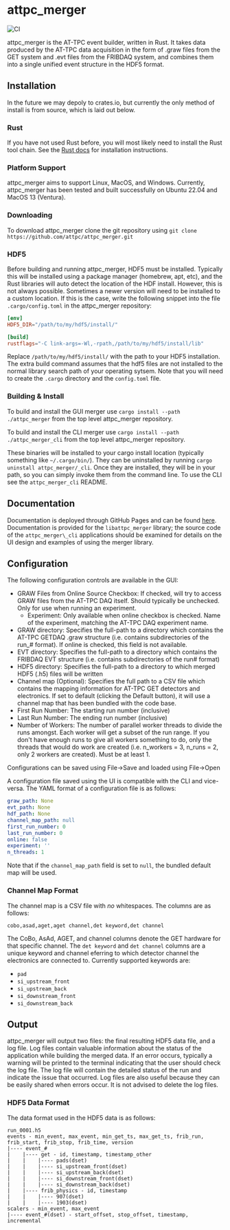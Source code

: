 # attpc_merger

![CI](https://github.com/ATTPC/attpc_engine/actions/workflows/ci.yml/badge.svg)

attpc_merger is the AT-TPC event builder, written in Rust. It takes data produced by the AT-TPC data acquisition in the form of .graw files from the GET system and .evt files from the FRIBDAQ system, and combines them into a single unified event structure in the HDF5 format.

## Installation

In the future we may depoly to crates.io, but currently the only method of install is from source, which is laid out below.

### Rust

If you have not used Rust before, you will most likely need to install the Rust tool chain. See the [Rust docs](https://www.rust-lang.org/tools/install) for installation instructions.

### Platform Support

attpc_merger aims to support Linux, MacOS, and Windows. Currently, attpc_merger has been tested and built successfully on Ubuntu 22.04 and MacOS 13 (Ventura).

### Downloading

To download attpc_merger clone the git repository using `git clone https://github.com/attpc/attpc_merger.git`

### HDF5

Before building and running attpc_merger, HDF5 must be installed. Typically this will be installed using a package manager (homebrew, apt, etc), and the Rust libraries will auto detect the location of the HDF install. However, this is not always possible. Sometimes a newer version will need to be installed to a custom location. If this is the case, write the following snippet into the file `.cargo/config.toml` in the attpc_merger repository:

```toml
[env]
HDF5_DIR="/path/to/my/hdf5/install/"

[build]
rustflags="-C link-args=-Wl,-rpath,/path/to/my/hdf5/install/lib"
```

Replace `/path/to/my/hdf5/install/` with the path to your HDF5 installation. The extra build command assumes that the hdf5 files are not installed to the normal library search path of your operating sytsem. Note that you will need to create the `.cargo` directory and the `config.toml` file.

### Building & Install

To build and install the GUI merger use `cargo install --path ./attpc_merger` from the top level attpc_merger repository.

To build and install the CLI merger use `cargo install --path ./attpc_merger_cli` from the top level attpc_merger repository.

These binaries will be installed to your cargo install location (typically something like `~/.cargo/bin/`). They can be uninstalled by running `cargo uninstall attpc_merger/_cli`. Once they are installed, they will be in your path, so you can simply invoke them from the command line. To use the CLI see the `attpc_merger_cli` README.

## Documentation

Documentation is deployed through GitHub Pages and can be found [here](https://attpc.github.io/attpc_merger). Documentation is provided for the `libattpc_merger` library; the source code of the `attpc_merger\_cli` applications should be examined for details on the UI design and examples of using the merger library.

## Configuration

The following configuration controls are available in the GUI:

- GRAW Files from Online Source Checkbox: If checked, will try to access GRAW files from the AT-TPC DAQ itself. Should typically be unchecked. Only for use when running an experiment.
  - Experiment: Only available when online checkbox is checked. Name of the experiment, matching the AT-TPC DAQ experiment name.
- GRAW directory: Specifies the full-path to a directory which contains the AT-TPC GETDAQ .graw structure (i.e. contains subdirectories of the run_# format). If online is checked, this field is not available.
- EVT directory: Specifies the full-path to a directory which contains the FRIBDAQ EVT structure (i.e. contains subdirectories of the run# format)
- HDF5 directory: Specifies the full-path to a directory to which merged HDF5 (.h5) files will be written
- Channel map (Optional): Specifies the full path to a CSV file which contains the mapping information for AT-TPC GET detectors and electronics. If set to default (clicking the Default button), it will use a channel map that has been bundled with the code base.
- First Run Number: The starting run number (inclusive)
- Last Run Number: The ending run number (inclusive)
- Number of Workers: The number of parallel worker threads to divide the runs amongst. Each worker will get a subset of the run range. If you don't have enough runs to give all workers something to do, only the threads that would do work are created (i.e. n_workers = 3, n_runs = 2, only 2 workers are created). Must be at least 1.

Configurations can be saved using File->Save and loaded using File->Open

A configuration file saved using the UI is compatible with the CLI and vice-versa. The YAML format of a configuration file is as follows:

```yml
graw_path: None
evt_path: None
hdf_path: None
channel_map_path: null
first_run_number: 0
last_run_number: 0
online: false
experiment: ''
n_threads: 1
```

Note that if the `channel_map_path` field is set to `null`, the bundled default map will be used.

### Channel Map Format

The channel map is a CSV file with *no* whitespaces. The columns are as follows:

```csv
cobo,asad,aget,aget channel,det keyword,det channel
```

The CoBo, AsAd, AGET, and channel columns denote the GET hardware for that specific channel.
The `det keyword` and `det channel` columns are a unique keyword and channel eferring 
to which detector channel the electronics are connected to. Currently supported keywords
are:

- `pad`
- `si_upstream_front`
- `si_upstream_back`
- `si_downstream_front`
- `si_downstream_back`

## Output

attpc_merger will output two files: the final resulting HDF5 data file, and a log file. Log files contain valuable information about the status of the application while building the merged data. If an error occurs, typically a warning will be printed to the terminal indicating that the user should check the log file. The log file will contain the detailed status of the run and indicate the issue that occurred. Log files are also useful because they can be easily shared when errors occur. It is not advised to delete the log files.

### HDF5 Data Format

The data format used in the HDF5 data is as follows:

```text
run_0001.h5
events - min_event, max_event, min_get_ts, max_get_ts, frib_run, frib_start, frib_stop, frib_time, version
|---- event_#
|    |---- get - id, timestamp, timestamp_other
|    |    |---- pads(dset)
|    |    |---- si_upstream_front(dset)
|    |    |---- si_upstream_back(dset)
|    |    |---- si_downstream_front(dset)
|    |    |---- si_downstream_back(dset)
|    |---- frib_physics - id, timestamp
|    |    |---- 907(dset)
|    |    |---- 1903(dset)
scalers - min_event, max_event
|---- event_#(dset) - start_offset, stop_offset, timestamp, incremental
```
